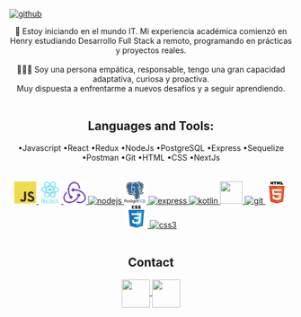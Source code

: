 <a href="https://ibb.co/L8jrmK1"><img src="https://i.ibb.co/mGZ0kp4/github.jpg" alt="github" border="0" width="1200" height="300"></a>

<div align="center">
🚀 Estoy iniciando en el mundo IT. Mi experiencia académica comienzó en Henry estudiando Desarrollo Full Stack a remoto, programando en prácticas y proyectos reales.
<br />
<br />
👩🏻‍💻 Soy una persona empática, responsable, tengo una gran capacidad adaptativa, curiosa y proactiva. 
<br />
  Muy dispuesta a enfrentarme a nuevos desafios y a seguir aprendiendo.
</div>

<br />
<h2 align="center">Languages and Tools:</h2>
<div align="center">
•Javascript
•React
•Redux
•NodeJs
•PostgreSQL
•Express
•Sequelize
•Postman
•Git
•HTML
•CSS
•NextJs
</div>
<br></br>
<div align="center"> 
<a href="https://developer.mozilla.org/en-US/docs/Web/JavaScript" target="_blank" rel="noreferrer"> <img src="https://raw.githubusercontent.com/devicons/devicon/master/icons/javascript/javascript-original.svg" alt="javascript" width="40" height="40"/> </a>
<a href="https://reactjs.org/" target="_blank" rel="noreferrer"> <img src="https://raw.githubusercontent.com/devicons/devicon/master/icons/react/react-original-wordmark.svg" alt="react" width="40" height="40"/> </a>
<a href="https://redux.js.org" target="_blank" rel="noreferrer"> <img src="https://raw.githubusercontent.com/devicons/devicon/master/icons/redux/redux-original.svg" alt="redux" width="40" height="40"/> </a>
<a href="https://nodejs.org" target="_blank" rel="noreferrer"> <img src="https://cdn.worldvectorlogo.com/logos/nodejs-icon.svg" alt="nodejs" width="40" height="40"/> </a>
<a href="https://www.postgresql.org" target="_blank" rel="noreferrer"> <img src="https://raw.githubusercontent.com/devicons/devicon/master/icons/postgresql/postgresql-original-wordmark.svg" alt="postgresql" width="40" height="40"/> </a>
<a href="https://expressjs.com" target="_blank"><img src="https://www.nextontop.com/assets/img/services/web/expressjs.svg" background-color="#ffffff" alt="express" width="40" height="40" /> </a>
<a href="https://sequelize.org/" target="_blank"> <img src="https://static-00.iconduck.com/assets.00/file-type-sequelize-icon-443x512-ck0z81j3.png" alt="kotlin" width="40" height="40" /> </a>
<a href="https://postman.com" target="_blank"> <img src="https://www.vectorlogo.zone/logos/getpostman/getpostman-icon.svg" width="40" height="40" /> </a>
<a href="https://git-scm.com/" target="_blank" rel="noreferrer"> <img src="https://www.vectorlogo.zone/logos/git-scm/git-scm-icon.svg" alt="git" width="40" height="40"/> </a>
<a href="https://www.w3.org/html/" target="_blank" rel="noreferrer"> <img src="https://raw.githubusercontent.com/devicons/devicon/master/icons/html5/html5-original-wordmark.svg" alt="html5" width="40" height="40"/> </a> 
<a href="https://www.w3schools.com/css/" target="_blank" rel="noreferrer"> <img src="https://raw.githubusercontent.com/devicons/devicon/master/icons/css3/css3-original-wordmark.svg" alt="css3" width="40" height="40"/> </a>
<a href="https://www.w3schools.com/css/" target="_blank" rel="noreferrer"> <img src="https://raw.githubusercontent.com/ijsto/reactnextjssnippets/master/images/logo02.png" alt="css3" width="40" height="40"/> </a>
</div>
<br>
<h2 align="center">Contact</h2>
<div align="center">
  <a href="https://www.linkedin.com/in/luciana-soledad-diaz/">
      <img align="center" src="https://www.citypng.com/public/uploads/small/11640440462vimbiozsfk65l4mndcf2ngmgxkdrjjszayixm3mjfcrvu1p4zpv8o3eznbaxibfxh4pyw6uv0klchzcpl0so51nmne3x3v2innj2.png" height="50" width="50" />
    </a>
  <a href="mailto:luciana.diaz1337@outlook.com">
      <img align= "center" src="https://icones.pro/wp-content/uploads/2022/04/icone-outlook-rose-1.png" height="50" width="50" />
    </a>
</div>
<!--
